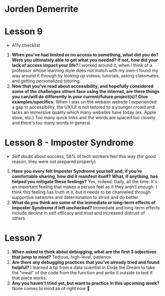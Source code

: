 # Jorden Demerrite

# Lesson 9
- A11y checklist

 1. **When you've had limited or no access to something, what did you do?  Were you ultimately able to get what you needed?  If not, how did your lack of access impact your life?** I worked around it, when I think of a professor whose learning style does not match with my own–I found my way around it through by looking up videos, tutorials, asking classmates, and getting personalized tutoring.
2. **Now that you've read about accessibility, and hopefully considered some of the challenges others face using the internet, are there things you can/will do differently in your current/future project(s)?  Give examples/specifics.** When I was on the webaim website I experienced a gap in accessibility, the UX/UI is not tailored to a younger crowd and lacks an immersive quality which many websites have today (ex. Apple store, etc.) Too many quick links and the words are spaced too closely and there's too many words in general.

# Lesson 8 - Imposter Syndrome
- Self doubt about success, 58% of tech workers feel this way (for good reason, they were not prepared properly)
1. **Have you every felt Imposter Syndrome yourself and, if you’re comfortable sharing, how did it manifest itself? What, if anything, has helped you mitigate these feelings?** Yes, indeed. Daily, all the time. It's an important feeling that makes a person feel as if they aren't enough. I think this feeling has truth in it, but it needs to be channeled through supportive networks and determination to strive and do better.
2. **What do you think are some of the immediate or long-term effects of Imposter Syndrome if left unchecked?** Immediate and long-term effects include decline in self efficacy and trust and increased distrust of others.

# Lesson 7
1. **When asked to think about debugging, what are the first 3 adjectives that jump to mind?** Tedious, high-level, patience.
2. **Are there any debugging practices that you’ve already tried and found helpful?** I learned a tip from a data scientist in Code the Dream to take the "meat" of the code from the function and write it outside to test if that piece works.
3. **Any you haven’t tried yet, but want to practice in this upcoming week?** None comes to mind as of right now 🪻